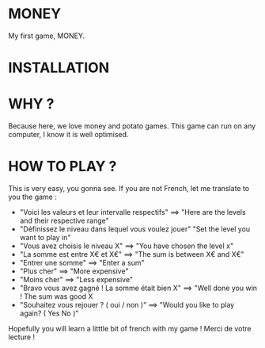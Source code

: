 # MONEY
 My first game, MONEY.
 
 # INSTALLATION
 <test>
 
 # WHY ?
 Because here, we love money and potato games. This game can run on any computer, I know it is well optimised.

# HOW TO PLAY ?
This is very easy, you gonna see.
If you are not French, let me translate to you the game :

- "Voici les valeurs et leur intervalle respectifs" ==> "Here are the levels and their respective range"
- "Définissez le niveau dans lequel vous voulez jouer" "Set the level you want to play in"
- "Vous avez choisis le niveau X" ==> "You have chosen the level x"
- "La somme est entre X€ et X€" ==> "The sum is between X€ and X€"
- "Entrer une somme" ==> "Enter a sum"
- "Plus cher" ==> "More expensive"
- "Moins cher" ==> "Less expensive"
- "Bravo vous avez gagné ! La somme était bien X" ==> "Well done you win ! The sum was good X
- "Souhaitez vous rejouer ? ( oui / non )" ==> "Would you like to play again? ( Yes No )"

Hopefully you will learn a litttle bit of french with my game !
Merci de votre lecture !
